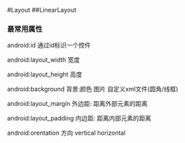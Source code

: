 #Layout
##LinearLayout

### 最常用属性

android:id  通过id标识一个控件

android:layout_width 宽度

android:layout_height 高度

android:background 背景:颜色 图片 自定义xml文件(圆角/线框)

android:layout_margin 外边距: 距离外部元素的距离

android:layout_padding 内边距: 距离内部元素的距离

android:orentation 方向 vertical horizontal




